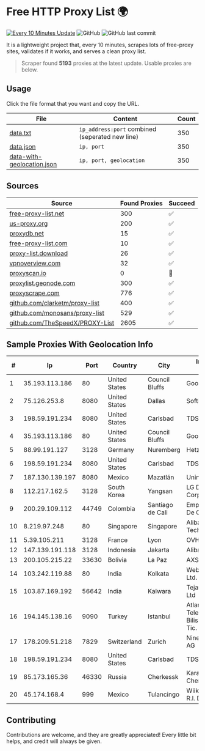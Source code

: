 
# Free HTTP Proxy List 🌍

[![Every 10 Minutes Update](https://github.com/mertguvencli/http-proxy-list/actions/workflows/main.yml/badge.svg?branch=main)](https://github.com/mertguvencli/http-proxy-list/actions/workflows/main.yml)
![GitHub](https://img.shields.io/github/license/mertguvencli/http-proxy-list)
![GitHub last commit](https://img.shields.io/github/last-commit/mertguvencli/http-proxy-list)

It is a lightweight project that, every 10 minutes, scrapes lots of free-proxy sites, validates if it works, and serves a clean proxy list.


> Scraper found **5193** proxies at the latest update. Usable proxies are below.

## Usage

Click the file format that you want and copy the URL.


|File|Content|Count|
|----|-------|-----|
|[data.txt](https://raw.githubusercontent.com/mertguvencli/http-proxy-list/main/proxy-list/data.txt)|`ip_address:port` combined (seperated new line)|350|
|[data.json](https://raw.githubusercontent.com/mertguvencli/http-proxy-list/main/proxy-list/data.json)|`ip, port`|350|
|[data-with-geolocation.json](https://raw.githubusercontent.com/mertguvencli/http-proxy-list/main/proxy-list/data-with-geolocation.json)|`ip, port, geolocation`|350|

## Sources

|Source|Found Proxies|Succeed|
|------|-------------|-------|
|[free-proxy-list.net](https://free-proxy-list.net)|300|✅|
|[us-proxy.org](https://www.us-proxy.org)|200|✅|
|[proxydb.net](http://proxydb.net)|15|✅|
|[free-proxy-list.com](https://free-proxy-list.com/?page=&port=&type%5B%5D=http&type%5B%5D=https&up_time=0&search=Search)|10|✅|
|[proxy-list.download](https://www.proxy-list.download/HTTP)|26|✅|
|[vpnoverview.com](https://vpnoverview.com/privacy/anonymous-browsing/free-proxy-servers)|32|✅|
|[proxyscan.io](https://www.proxyscan.io)|0|🚫|
|[proxylist.geonode.com](https://proxylist.geonode.com/api/proxy-list?limit=300&page=1&sort_by=lastChecked&sort_type=desc&protocols=http,https)|300|✅|
|[proxyscrape.com](https://api.proxyscrape.com/v2/?request=displayproxies&protocol=http&timeout=10000&country=all&ssl=all&anonymity=all)|776|✅|
|[github.com/clarketm/proxy-list](https://raw.githubusercontent.com/clarketm/proxy-list/master/proxy-list-raw.txt)|400|✅|
|[github.com/monosans/proxy-list](https://raw.githubusercontent.com/monosans/proxy-list/main/proxies/http.txt)|529|✅|
|[github.com/TheSpeedX/PROXY-List](https://raw.githubusercontent.com/TheSpeedX/PROXY-List/master/http.txt)|2605|✅|


## Sample Proxies With Geolocation Info

|#|Ip|Port|Country|City|Internet Service Provider|
|-|--|----|-------|----|-------------------------|
|1|35.193.113.186|80|United States|Council Bluffs|Google LLC|
|2|75.126.253.8|8080|United States|Dallas|SoftLayer|
|3|198.59.191.234|8080|United States|Carlsbad|TDS TELECOM|
|4|35.193.113.186|80|United States|Council Bluffs|Google LLC|
|5|88.99.191.127|3128|Germany|Nuremberg|Hetzner Online GmbH|
|6|198.59.191.234|8080|United States|Carlsbad|TDS TELECOM|
|7|187.130.139.197|8080|Mexico|Mazatlán|Uninet S.A. de C.V.|
|8|112.217.162.5|3128|South Korea|Yangsan|LG DACOM Corporation|
|9|200.29.109.112|44749|Colombia|Santiago de Cali|Empresas Municipales De Cali E.i.c.e. E.S.P.|
|10|8.219.97.248|80|Singapore|Singapore|Alibaba (US) Technology Co., Ltd.|
|11|5.39.105.211|3128|France|Lyon|OVH SAS|
|12|147.139.191.118|3128|Indonesia|Jakarta|Alibaba.com LLC|
|13|200.105.215.22|33630|Bolivia|La Paz|AXS Bolivia S. A.|
|14|103.242.119.88|80|India|Kolkata|Web Werks India Pvt. Ltd.|
|15|103.87.169.192|56642|India|Kalwara|Tejays Industries Pvt Ltd|
|16|194.145.138.16|9090|Turkey|Istanbul|Atlantis Telekomunikasyon Bilisim Hizmetleri San. Tic. Ltd|
|17|178.209.51.218|7829|Switzerland|Zurich|Nine Internet Solutions AG|
|18|198.59.191.234|8080|United States|Carlsbad|TDS TELECOM|
|19|85.173.165.36|46330|Russia|Cherkessk|Karachaevo-Cherkesskelektrosvyaz|
|20|45.174.168.4|999|Mexico|Tulancingo|Wiiki Networks S De R.l. De C.V.|



## Contributing

Contributions are welcome, and they are greatly appreciated! Every
little bit helps, and credit will always be given.

